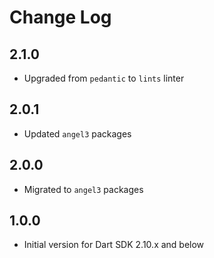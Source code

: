 # Change Log

## 2.1.0

* Upgraded from `pedantic` to `lints` linter

## 2.0.1

* Updated `angel3` packages

## 2.0.0

* Migrated to `angel3` packages

## 1.0.0

* Initial version for Dart SDK 2.10.x and below
